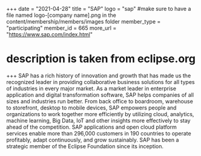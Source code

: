 +++
date = "2021-04-28"
title = "SAP"
logo = "sap" #make sure to have a file named logo-[company name].png in the content/membership/members/images folder
member_type = "participating"
member_id = 665
more_url = "https://www.sap.com/index.html"
# description is taken from eclipse.org
+++
SAP has a rich history of innovation and growth that has made us the recognized leader in providing collaborative business solutions for all types of industries in every major market. As a market leader in enterprise application and digital transformation software, SAP helps companies of all sizes and industries run better. From back office to boardroom, warehouse to storefront, desktop to mobile devices, SAP empowers people and organizations to work together more efficiently by utilizing cloud, analytics, machine learning, Big Data, IoT and other insights more effectively to stay ahead of the competition. SAP applications and open cloud platform services enable more than 296,000 customers in 190 countries to operate profitably, adapt continuously, and grow sustainably. SAP has been a strategic member of the Eclipse Foundation since its inception.